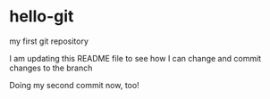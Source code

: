 # hello-git
my first git repository

I am updating this README file to see how I can change and commit changes to the branch

Doing my second commit now, too!

